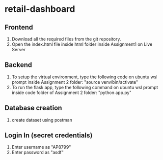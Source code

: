 # retail-dashboard

## Frontend
1. Download all the required files from the git repository.
2. Open the index.html file inside html folder inside Assignment1 on Live Server

## Backend
1. To setup the virtual environment, type the following code on ubuntu wsl prompt inside Assignment 2 folder:
    "source venv/bin/activate"
2. To run the flask app, type the following command on ubuntu wsl prompt inside code folder of Assignment 2 folder:
    "python app.py"

## Database creation
1. create dataset using postman

## Login In (secret credentials)
1. Enter username as "AP8799"
2. Enter password as "asdf"
